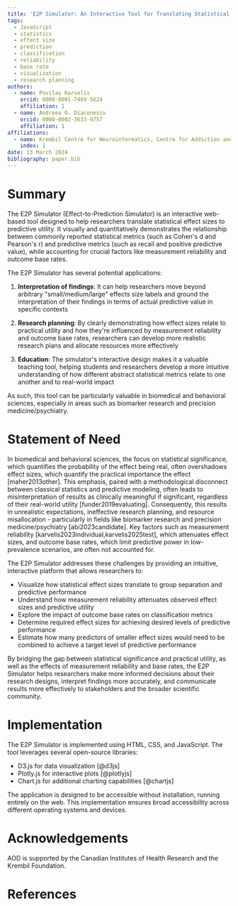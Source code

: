 ```yaml
---
title: 'E2P Simulator: An Interactive Tool for Translating Statistical Effect Sizes into Practical Predictive Utility'
tags:
  - JavaScript
  - statistics
  - effect size
  - prediction
  - classification
  - reliability
  - base rate
  - visualization
  - research planning
authors:
  - name: Povilas Karvelis
    orcid: 0000-0001-7469-5624  
    affiliation: 1
  - name: Andreea O. Diaconescu
    orcid: 0000-0002-3633-9757
    affiliation: 1
affiliations:
  - name: Krembil Centre for Neuroinformatics, Centre for Addiction and Mental Health, University of Toronto, Canada
    index: 1
date: 13 March 2024
bibliography: paper.bib
---
```


# Summary

The E2P Simulator (Effect-to-Prediction Simulator) is an interactive web-based tool designed to help researchers translate statistical effect sizes to predictive utility. It visually and quantitatively demonstrates the relationship between commonly reported statistical metrics (such as Cohen's d and Pearson's r) and predictive metrics (such as recall and positive predictive value), while accounting for crucial factors like measurement reliability and outcome base rates.

The E2P Simulator has several potential applications:

1. **Interpretation of findings**: It can help researchers move beyond arbitrary "small/medium/large" effects size labels and ground the interpretation of their findings in terms of actual predictive value in specific contexts

2. **Research planning**: By clearly demonstrating how effect sizes relate to practical utility and how they're influenced by measurement reliability and outcome base rates, researchers can develop more realistic research plans and allocate resources more effectively

3. **Education**: The simulator's interactive design makes it a valuable teaching tool, helping students and researchers develop a more intuitive understanding of how different abstract statistical metrics relate to one another and to real-world impact

As such, this tool can be particularly valuable in biomedical and behavioral sciences, especially in areas such as biomarker research and precision medicine/psychiatry.  

# Statement of Need

In biomedical and behavioral sciences, the focus on statistical significance, which quantifies the probability of the effect being real, often overshadows effect sizes, which quantify the practical importance the effect [maher2013other]. This emphasis, paired with a methodological disconnect between classical statistics and predictive modeling, often leads to misinterpretation of results as clinically meaningful if significant, regardless of their real-world utility [funder2019evaluating]. Consequently, this results in unrealistic expectations, ineffective research planning, and resource misallocation - particularly in fields like biomarker research and precision medicine/psychiatry [abi2023candidate]. Key factors such as measurement reliability [karvelis2023individual,karvelis2025test], which attenuates effect sizes, and outcome base rates, which limit predictive power in low-prevalence scenarios, are often not accounted for.

The E2P Simulator addresses these challenges by providing an intuitive, interactive platform that allows researchers to:

- Visualize how statistical effect sizes translate to group separation and predictive performance
- Understand how measurement reliability attenuates observed effect sizes and predictive utility
- Explore the impact of outcome base rates on classification metrics
- Determine required effect sizes for achieving desired levels of predictive performance 
- Estimate how many predictors of smaller effect sizes would need to be combined to achieve a target level of predictive performance

By bridging the gap between statistical significance and practical utility, as well as the effects of measurement reliability and base rates, the E2P Simulator helps researchers make more informed decisions about their research designs, interpret findings more accurately, and communicate results more effectively to stakeholders and the broader scientific community.

# Implementation

The E2P Simulator is implemented using HTML, CSS, and JavaScript. The tool leverages several open-source libraries:

- D3.js for data visualization [@d3js]
- Plotly.js for interactive plots [@plotlyjs]
- Chart.js for additional charting capabilities [@chartjs]

The application is designed to be accessible without installation, running entirely on the web. This implementation ensures broad accessibility across different operating systems and devices.

# Acknowledgements

AOD is supported by the Canadian Institutes of Health Research and the Krembil Foundation.

# References 

